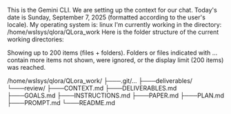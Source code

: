 This is the Gemini CLI. We are setting up the context for our chat.
Today's date is Sunday, September 7, 2025 (formatted according to the user's locale).
My operating system is: linux
I'm currently working in the directory: /home/wslsys/qlora/QLora_work
Here is the folder structure of the current working directories:

Showing up to 200 items (files + folders). Folders or files indicated with ... contain more items not shown, were ignored, or the display limit (200 items) was reached.

/home/wslsys/qlora/QLora_work/
├───.git/...
├───deliverables/
└───review/
    ├───CONTEXT.md
    ├───DELIVERABLES.md
    ├───GOALS.md
    ├───INSTRUCTIONS.md
    ├───PAPER.md
    ├───PLAN.md
    ├───PROMPT.md
    └───README.md